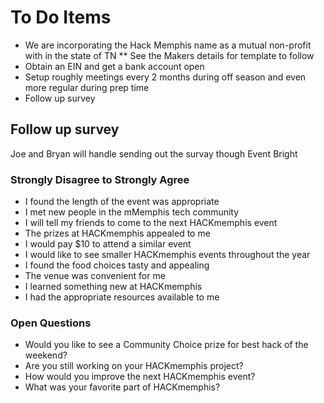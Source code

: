 # To Do Items
* We are incorporating the Hack Memphis name as a mutual non-profit with in the state of TN
** See the Makers details for template to follow
* Obtain an EIN and get a bank account open
* Setup roughly meetings every 2 months during off season and even more regular during prep time
* Follow up survey

## Follow up survey
Joe and Bryan will handle sending out the survay though Event Bright
### Strongly Disagree to Strongly Agree
* I found the length of the event was appropriate
* I met new people in the mMemphis tech community
* I will tell my friends to come to the next HACKmemphis event
* The prizes at HACKmemphis appealed to me
* I would pay $10 to attend a similar event
* I would like to see smaller HACKmemphis events throughout the year
* I found the food choices tasty and appealing
* The venue was convenient for me
* I learned something new at HACKmemphis
* I had the appropriate resources available to me

### Open Questions
* Would you like to see a Community Choice prize for best hack of the weekend?
* Are you still working on your HACKmemphis project?
* How would you improve the next HACKmemphis event?
* What was your favorite part of HACKmemphis?
